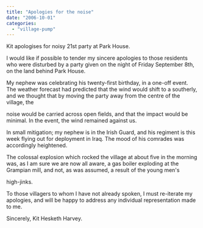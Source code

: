 ```yaml
---
title: "Apologies for the noise"
date: "2006-10-01"
categories: 
  - "village-pump"
---
```


Kit apologises for noisy 21st party at Park House.

I would like if possible to tender my sincere apologies to those residents who were disturbed by a party given on the night of Friday September 8th, on the land behind Park House.

My nephew was celebrating his twenty-first birthday, in a one-off event. The weather forecast had predicted that the wind would shift to a southerly, and we thought that by moving the party away from the centre of the village, the

noise would be carried across open fields, and that the impact would be minimal. In the event, the wind remained against us.

In small mitigation; my nephew is in the Irish Guard, and his regiment is this week flying out for deployment in Iraq. The mood of his comrades was accordingly heightened.

The colossal explosion which rocked the village at about five in the morning was, as I am sure we are now all aware, a gas boiler exploding at the Grampian mill, and not, as was assumed, a result of the young men's

high-jinks.

To those villagers to whom I have not already spoken, I must re-iterate my apologies, and will be happy to address any individual representation made to me.

Sincerely, Kit Hesketh Harvey.
